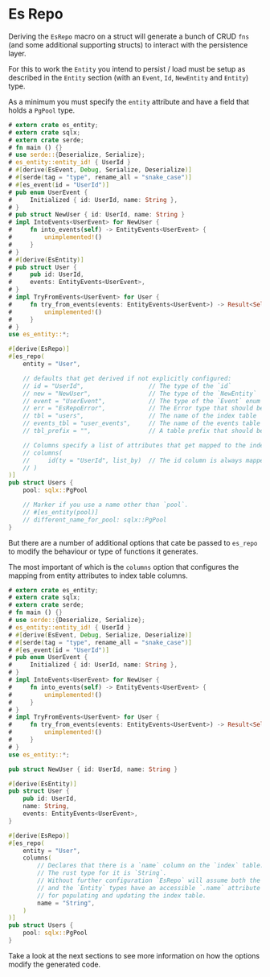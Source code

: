 # Es Repo

Deriving the `EsRepo` macro on a struct will generate a bunch of CRUD `fns` (and some additional supporting structs) to interact with the persistence layer.

For this to work the `Entity` you intend to persist / load must be setup as described in the `Entity` section (with an `Event`, `Id`, `NewEntity` and `Entity`) type.

As a minimum you must specify the `entity` attribute and have a field that holds a `PgPool` type.

```rust
# extern crate es_entity;
# extern crate sqlx;
# extern crate serde;
# fn main () {}
# use serde::{Deserialize, Serialize};
# es_entity::entity_id! { UserId }
# #[derive(EsEvent, Debug, Serialize, Deserialize)]
# #[serde(tag = "type", rename_all = "snake_case")]
# #[es_event(id = "UserId")]
# pub enum UserEvent {
#     Initialized { id: UserId, name: String },
# }
# pub struct NewUser { id: UserId, name: String }
# impl IntoEvents<UserEvent> for NewUser {
#     fn into_events(self) -> EntityEvents<UserEvent> {
#         unimplemented!()
#     }
# }
# #[derive(EsEntity)]
# pub struct User {
#     pub id: UserId,
#     events: EntityEvents<UserEvent>,
# }
# impl TryFromEvents<UserEvent> for User {
#     fn try_from_events(events: EntityEvents<UserEvent>) -> Result<Self, EsEntityError> {
#         unimplemented!()
#     }
# }
use es_entity::*;

#[derive(EsRepo)]
#[es_repo(
    entity = "User",

    // defaults that get derived if not explicitly configured:
    // id = "UserId",                  // The type of the `id`
    // new = "NewUser",                // The type of the `NewEntity`
    // event = "UserEvent",            // The type of the `Event` enum
    // err = "EsRepoError",            // The Error type that should be returned from all fns.
    // tbl = "users",                  // The name of the index table
    // events_tbl = "user_events",     // The name of the events table
    // tbl_prefix = "",                // A table prefix that should be added to the derived table names

    // Columns specify a list of attributes that get mapped to the index table:
    // columns(
    //     id(ty = "UserId", list_by)  // The id column is always mapped - no need to specify it
    // )
)]
pub struct Users {
    pool: sqlx::PgPool

    // Marker if you use a name other than `pool`.
    // #[es_entity(pool)]
    // different_name_for_pool: sqlx::PgPool
}
```

But there are a number of additional options that cate be passed to `es_repo` to modify the behaviour or type of functions it generates.

The most important of which is the `columns` option that configures the mapping from entity attributes to index table columns.

```rust
# extern crate es_entity;
# extern crate sqlx;
# extern crate serde;
# fn main () {}
# use serde::{Deserialize, Serialize};
# es_entity::entity_id! { UserId }
# #[derive(EsEvent, Debug, Serialize, Deserialize)]
# #[serde(tag = "type", rename_all = "snake_case")]
# #[es_event(id = "UserId")]
# pub enum UserEvent {
#     Initialized { id: UserId, name: String },
# }
# impl IntoEvents<UserEvent> for NewUser {
#     fn into_events(self) -> EntityEvents<UserEvent> {
#         unimplemented!()
#     }
# }
# impl TryFromEvents<UserEvent> for User {
#     fn try_from_events(events: EntityEvents<UserEvent>) -> Result<Self, EsEntityError> {
#         unimplemented!()
#     }
# }
use es_entity::*;

pub struct NewUser { id: UserId, name: String }

#[derive(EsEntity)]
pub struct User {
    pub id: UserId,
    name: String,
    events: EntityEvents<UserEvent>,
}

#[derive(EsRepo)]
#[es_repo(
    entity = "User",
    columns(
        // Declares that there is a `name` column on the `index` table.
        // The rust type for it is `String`.
        // Without further configuration `EsRepo` will assume both the `NewEntity`
        // and the `Entity` types have an accessible `.name` attribute
        // for populating and updating the index table.
        name = "String",
    )
)]
pub struct Users {
    pool: sqlx::PgPool
}
```

Take a look at the next sections to see more information on how the options modify the generated code.
